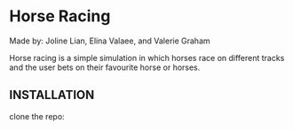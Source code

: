 # Horse Racing
Made by: Joline Lian, Elina Valaee, and Valerie Graham

Horse racing is a simple simulation in which horses race on different tracks and the user bets on their favourite horse or horses.

## INSTALLATION
clone the repo:


